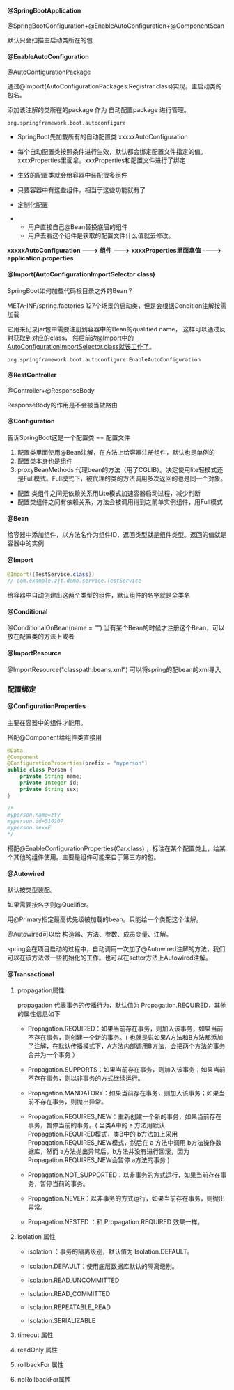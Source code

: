 #### @SpringBootApplication

@SpringBootConfiguration+@EnableAutoConfiguration+@ComponentScan

默认只会扫描主启动类所在的包

#### @EnableAutoConfiguration

@AutoConfigurationPackage

通过@Import(AutoConfigurationPackages.Registrar.class)实现。主启动类的包名。

添加该注解的类所在的package 作为 自动配置package 进行管理。

```
org.springframework.boot.autoconfigure
```

- SpringBoot先加载所有的自动配置类  xxxxxAutoConfiguration
- 每个自动配置类按照条件进行生效，默认都会绑定配置文件指定的值。xxxxProperties里面拿。xxxProperties和配置文件进行了绑定

- 生效的配置类就会给容器中装配很多组件
- 只要容器中有这些组件，相当于这些功能就有了

- 定制化配置

- - 用户直接自己@Bean替换底层的组件
  - 用户去看这个组件是获取的配置文件什么值就去修改。

**xxxxxAutoConfiguration ---> 组件  --->** **xxxxProperties里面拿值  ----> application.properties**

#### @Import(AutoConfigurationImportSelector.class)

SpringBoot如何加载代码根目录之外的Bean？

META-INF/spring.factories  127个场景的启动类，但是会根据Condition注解按需加载

它用来记录jar包中需要注册到容器中的Bean的qualified name，
这样可以通过反射获取到对应的class，
然后前边@Import中的AutoConfigurationImportSelector.class就该工作了。

```
org.springframework.boot.autoconfigure.EnableAutoConfiguration
```

#### @RestController

@Controller+@ResponseBody

ResponseBody的作用是不会被当做路由

#### @Configuration

告诉SpringBoot这是一个配置类 == 配置文件

1. 配置类里面使用@Bean注解，在方法上给容器注册组件，默认也是单例的
2. 配置类本身也是组件
3. proxyBeanMethods 代理bean的方法（用了CGLIB）。决定使用lite轻模式还是Full模式。Full模式下，被代理的类的方法调用多次返回的也是同一个对象。

- 配置 类组件之间无依赖关系用Lite模式加速容器启动过程，减少判断
- 配置类组件之间有依赖关系，方法会被调用得到之前单实例组件，用Full模式

#### @Bean

给容器中添加组件，以方法名作为组件ID，返回类型就是组件类型。返回的值就是容器中的实例

#### @Import

```java
@Import({TestService.class})
// com.example.zjt.demo.service.TestService
```

给容器中自动创建出这两个类型的组件，默认组件的名字就是全类名

#### @Conditional

@ConditionalOnBean(name = "") 当有某个Bean的时候才注册这个Bean，可以放在配置类的方法上或者

#### @ImportResource

@ImportResource("classpath:beans.xml")  可以将spring的配bean的xml导入

### 配置绑定

#### @ConfigurationProperties

主要在容器中的组件才能用。

搭配@Component给组件类直接用

```java
@Data
@Component
@ConfigurationProperties(prefix = "myperson")
public class Person {
    private String name;
    private Integer id;
    private String sex;
}

/*
myperson.name=zty
myperson.id=510107
myperson.sex=F
*/
```

搭配@EnableConfigurationProperties(Car.class) ，标注在某个配置类上，给某个其他的组件使用。主要是组件可能来自于第三方的包。

#### **@Autowired**

默认按类型装配。

如果需要按名字则@Quelifier。

用@Primary指定最高优先级被加载的bean。只能给一个类配这个注解。

@Autowired可以给 构造器、方法、参数、成员变量、注解。

spring会在项目启动的过程中，自动调用一次加了@Autowired注解的方法，我们可以在该方法做一些初始化的工作。也可以在setter方法上Autowired注解。

#### @Transactional 

1. propagation属性

   propagation 代表事务的传播行为，默认值为 Propagation.REQUIRED，其他的属性信息如下

   - Propagation.REQUIRED：如果当前存在事务，则加入该事务，如果当前不存在事务，则创建一个新的事务。( 也就是说如果A方法和B方法都添加了注解，在默认传播模式下，A方法内部调用B方法，会把两个方法的事务合并为一个事务 ）
   - Propagation.SUPPORTS：如果当前存在事务，则加入该事务；如果当前不存在事务，则以非事务的方式继续运行。
   - Propagation.MANDATORY：如果当前存在事务，则加入该事务；如果当前不存在事务，则抛出异常。
   - Propagation.REQUIRES_NEW：重新创建一个新的事务，如果当前存在事务，暂停当前的事务。( 当类A中的 a 方法用默认Propagation.REQUIRED模式，类B中的 b方法加上采用 Propagation.REQUIRES_NEW模式，然后在 a 方法中调用 b方法操作数据库，然而 a方法抛出异常后，b方法并没有进行回滚，因为Propagation.REQUIRES_NEW会暂停 a方法的事务 )

   - Propagation.NOT_SUPPORTED：以非事务的方式运行，如果当前存在事务，暂停当前的事务。

   - Propagation.NEVER：以非事务的方式运行，如果当前存在事务，则抛出异常。

   - Propagation.NESTED ：和 Propagation.REQUIRED 效果一样。

2. isolation 属性

   - isolation ：事务的隔离级别，默认值为 Isolation.DEFAULT。

   - Isolation.DEFAULT：使用底层数据库默认的隔离级别。

   - Isolation.READ_UNCOMMITTED

   - Isolation.READ_COMMITTED

   - Isolation.REPEATABLE_READ

   - Isolation.SERIALIZABLE

3. timeout 属性

4. readOnly 属性

5. rollbackFor 属性

6. noRollbackFor属性